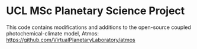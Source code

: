 # UCL MSc Planetary Science Project 
This code contains modifications and additions to the open-source coupled photochemical-climate model, Atmos: 
https://github.com/VirtualPlanetaryLaboratory/atmos
